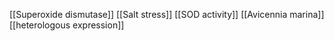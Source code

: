 [[Superoxide dismutase]]
[[Salt stress]]
[[SOD activity]]
[[Avicennia marina]]
[[heterologous expression]]
